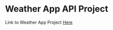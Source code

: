 # Weather App API Project

Link to Weather App Project [Here](https://codepen.io/timothydharris/full/GRMvorQ)
